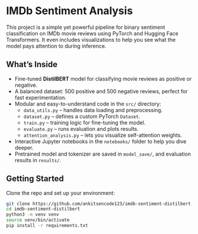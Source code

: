 # IMDb Sentiment Analysis

This project is a simple yet powerful pipeline for binary sentiment classification on IMDb movie reviews using PyTorch and Hugging Face Transformers. It even includes visualizations to help you see what the model pays attention to during inference.

## What’s Inside

- Fine-tuned **DistilBERT** model for classifying movie reviews as positive or negative.
- A balanced dataset: 500 positive and 500 negative reviews, perfect for fast experimentation.
- Modular and easy-to-understand code in the `src/` directory:
  - `data_utils.py` – handles data loading and preprocessing.
  - `dataset.py` – defines a custom PyTorch `Dataset`.
  - `train.py` – training logic for fine-tuning the model.
  - `evaluate.py` – runs evaluation and plots results.
  - `attention_analysis.py` – lets you visualize self-attention weights.
- Interactive Jupyter notebooks in the `notebooks/` folder to help you dive deeper.
- Pretrained model and tokenizer are saved in `model_save/`, and evaluation results in `results/`.

## Getting Started

Clone the repo and set up your environment:

```bash
git clone https://github.com/ankitsencode123/imdb-sentiment-distilbert.git
cd imdb-sentiment-distilbert
python3 -m venv venv
source venv/bin/activate
pip install -r requirements.txt

